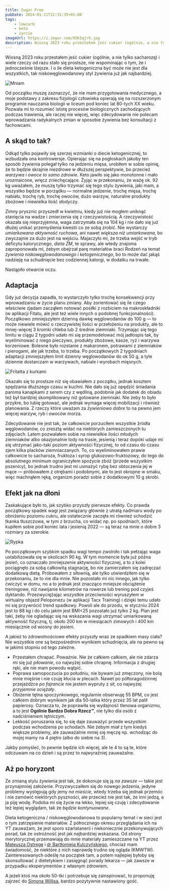 ```yaml
---
title: Sugar Free
pubDate: 2024-01-11T12:31:35+01:00
tags:
    - lowcarb
    - keto
    - żarcie
imageUrl: https://i.imgur.com/95KIqjrh.jpg
description: Wiosną 2023 roku przestałem jeść cukier (ogólnie, a nie tylko sacharozę) i wiele rzeczy od razu stało się prostsze, nie wspominając o tym, że i jednocześnie lżejsze. I o ile dieta ketogeniczna być może nie jest dla wszystkich, tak niskowęglowodanowy styl żywienia już jak najbardziej.
---
```


Wiosną 2023 roku przestałem jeść cukier (ogólnie, a nie tylko sacharozę) i wiele rzeczy od razu stało się prostsze, nie wspominając o tym, że i jednocześnie lżejsze. I o ile dieta ketogeniczna być może nie jest dla wszystkich, tak niskowęglowodanowy styl żywienia już jak najbardziej.

![Mniam](https://i.imgur.com/95KIqjrh.jpg)

Od początku muszę zaznaczyć, że nie mam przygotowania medycznego, a moje podstawy z zakresu fizjologii człowieka opierają się na rozszerzonym programie nauczania biologii w liceum pod koniec lat 80-tych XX wieku. Pozwala mi to rozumieć istotę procesów biologicznych zachodzących podczas trawienia, ale raczej nie więcej, więc zdecydowanie nie polecam wprowadzania radykalnych zmian w sposobie żywienia bez konsultacji z fachowcami.

## A skąd to tak?

Odkąd tylko pojawiły się szerzej wzmianki o diecie ketogenicznej, to wzbudzała ona kontrowersje. Opierając się na pogłoskach jakoby ten sposób żywienia polegał tylko na jedzeniu mięsa, urobiłem w sobie opinię, że to będzie skrajnie niezdrowe w dłuższej perspektywie, bo przecież _warzywa i owoce to samo zdrowie_. Keto jawiło się jako monotonne i mało urozmaicone, wręcz zniechęcające. Żyjąc w przekonaniu, że ważę ok. 92 kg uważałem, że muszę tylko trzymać się tego stylu żywienia, jaki mam, a wszystko będzie w porządku &mdash; normalne jedzenie, trochę mięsa, trochę nabiału, trochę ryb, trochę owoców, dużo warzyw, naturalne produkty zbożowe i niewielka ilość słodyczy.

Zimny prysznic przyszedł w kwietniu, kiedy już nie mogłem uniknąć stanięcia na wadze i zmierzenia się z rzeczywistością. A rzeczywistość okazała się nieprzyjemna, waga zatrzymała się na 104 kg i nie dało się już dłużej unikać przemyślenia kwestii co ze sobą zrobić. Nie wystarczy _umiarkowana aktywność ruchowa_, ani nawet _większa niż umiarkowana_, bo zwyczajnie za dużo jest na wejściu. Majaczyło mi, że trzeba wejść w tryb deficytu kalorycznego, _dieta ŻM_, te sprawy, ale wtedy znajoma zaproponowała mi, żebym obejrzał parę materiałów braci Rodzeń na temat _żywienia niskowęglowodanowego i ketogenicznego_, bo to może dać jakąś nadzieję na schudnięcie bez codziennej katorgi, w dodatku na trwałe.

Nastąpiło otwarcie oczu.

## Adaptacja

Gdy już decyzja zapadła, to wystarczyło tylko trochę konsekwencji przy wprowadzaniu w życie planu zmiany. Aby zorientować się ile czego właściwie zjadam zacząłem notować posiłki z rozbiciem na makroskładniki (w aplikacji Fitatu, ale jest też wiele innych o podobnej funkcjonalności). Początkowo zmniejszyłem dzienną dawkę węglowodanów do 100 g &mdash; to może niewiele mówić o rzeczywistej ilości w przełożeniu na produkty, ale to mniej-więcej 3 kromki chleba lub 2 średnie ziemniaki. Trzymając się tego limitu w ciągu 2 tygodni udało mi się przemodelować mój jadłospis tak, by wyeliminować z niego pieczywo, produkty zbożowe, kasze, ryż i warzywa korzeniowe. Bolesne było rozstanie z makaronem, potrawami z ziemniaków i pierogami, ale jak trzeba, to trzeba. Po początkowych 2 tygodniach adaptacji zmniejszyłem limit dzienny węglowodanów do ok 50 g, a tyle dziennie dostarczam w warzywach, nabiale i wyrobach mięsnych.

![Fritatta z kurkami](https://i.imgur.com/KyXjUFvh.jpg)

Okazało się to prostsze niż się obawiałem z początku, jednak kosztem spędzania dłuższego czasu w kuchni. Nie dało się już opędzić śniadania paroma kanapkami z serem czy z wędliną, podobnie jak dodatek do obiadu też był bardziej skomplikowany niż gotowane ziemniaki. Nie żeby to było przykre, bo lubię gotować, ale jednak wymaga więcej mobilizacji i również planowania. Z rzeczy które uważam za _żywieniowo dobre_ to na pewno jem więcej warzyw, ryb i owoców morza.

Zdecydowanie nie jest tak, że całkowicie porzuciłem wszystkie źródła węglowodanów, co zresztą widać na niektórych zamieszczonych tu zdjęciach. Latem pozwalałem sobie na niewielkie ilości młodych ziemniaków albo okazjonalnie lody na trasie, jesienią i teraz dopóki udaje mi się utrzymać jako-taki poziom aktywności fizycznej, to od czasu do czasu zjem kilka placków ziemniaczanych. To, co wyeliminowałem prawie całkowicie to sacharoza, fruktoza i syrop glukozowo-fruktozowy, do tego do absolutnego minimum ograniczyłem spożycie zbóż (przede wszystkim pszenicy), bo jednak trudno jest mi usmażyć rybę bez obtoczenia jej w mące &mdash; próbowałem z otrębami i podobnymi, ale to jest okropne w smaku, więc machnąłem ręką, organizm poradzi sobie z dodatkowymi 10 g skrobi.

## Efekt jak na dłoni

Zaskakujące było to, jak szybko przyszły pierwsze efekty. Co prawda początkowy spadek wagi jest związany głównie z utratą nadmiaru wody po obniżeniu poziomu cukru, ale ostatecznie zaczęła mi również schodzić tkanka tłuszczowa, w tym z brzucha, co widać np. po spodniach, które kupiłem sobie pod koniec lata i jesienią 2022 &mdash; są teraz na mnie o dobre 3 rozmiary za szerokie.

![Rypka](https://i.imgur.com/UR8RDRCh.jpg)

Po początkowym szybkim spadku wagi tempo zwolniło i tak pełzając waga ustabilizowała się w okolicach 90 kg. W tym momencie była już późna jesień, co oznaczało zmniejszenie aktywności fizycznej, a to z kolei pociągnęło za sobą całkowitą stagnację, bo nie zamierzałem się zadręczać dodatkową dietą. Próbowałem z siłownią, ale tylko utwierdziłem się w przekonaniu, że to nie dla mnie. Nie pozostało mi nic innego, jak tylko ćwiczyć w domu, no a to jednak jest znacząco mniejsze obciążenie treningowe, niż nawijanie kilometrów na rowerze lub trening pod czyjeś dyktando. Przezwyciężając wszystkie przeciwności wyruszyłem w wirtualny objazd Peloponezu (w aplikacji Tacx Training) i dzięki temu udało mi się przywrócić trend spadkowy. Powoli ale do przodu, w styczniu 2024 jest to 88 kg i do celu jakim jest BMI&lt;25 pozostało już tylko 2 kg. Plan jest taki, żeby nie ogladając się na wskazania wagi utrzymać umiarkowaną aktywność fizyczną, tj. około 200 km w miesiącach zimowych i 400 km miesiącznie od wiosny do jesieni.

A jakież to zdrowotnościowe efekty przyszły wraz ze spadkiem masy ciała? Nie wszystkie one są bezpośrednim wynikiem schudnięcia, ale na pewno są w jakimś stopniu od tego zależne.

-   Przestałem chrapać. Poważnie. Nie że całkiem całkiem, ale nie zdarza mi się już _piłowanie_, co najwyżej sobie chrapnę. Informacja z drugiej ręki, ale nie mam powodu wątpić.
-   Poprawa samopoczucia po południu, nie bywam już zmęczony, nie bolą mnie mięśnie i nie czuję kłucia w plecach. Nawet po półtoragodzinnej przejażdżce _po fajrancie_ nie jestem wypruty z sił, co najwyżej _przyjemnie ociężały_.
-   Obiżenie tętna spoczynkowego, regularnie obserwuję 55 BPM, co jest całkiem dobrym wynikiem jak dla 50-latka który przez 35 lat palił papierosy. Oznacza to, że poprawiła się wydajność tlenowa organizmu, a to jest **Ogólnie Bardzo Dobra Rzecz&trade;**, nie tylko dla osób z nadciśnieniem tętniczym.
-   Lekkość poruszania się, to się daje zauważyć przede wszystkim podczas wchodzenia po schodach. Nie żebym miał z tym kiedyś większe problemy, ale zauważalnie mniej się męczę np. wchodząc do mojej mamy na 4 piętro (albo do siebie na 3).

Jakby pomyśleć, to pewnie będzie ich więcej, ale te 4 to są te, które odczuwam na co dzień i są przez to najwyraźniej zauważalne.

## Aż po horyzont

Ze zmianą stylu żywienia jest tak, że dokonuje się ją _na zawsze_ &mdash; takie jest przynajmniej założenie. Przyzwyczaiłem się do nowego jedzenia, jedyne problemy występują gdy jemy _na mieście_, wtedy trzeba się jednak przemóc i nie zamówić niektórych pyszności, ale przecież nie jest tak, że inni jedzą, a ja piję wodę. Podoba mi się życie na lekko, lepiej się czuję i zdecydowanie też lepiej wyglądam, tak że _będzie kontynuowane_.

Dieta ketogeniczna / niskowęglowodanowa to popularny temat i w sieci jest o tym zatrzęsienie materiałów. Z półrocznego okresu przeglądania ich na YT zauważam, że jest sporo szarlatanerii i niekoniecznie przekonywujących porad, tak że ostrożność jest jak najbardziej wskazana. Od strony merytorycznej przemawiają do mnie materiały zamieszczane na YT przez [Mateusza Ostręgę](https://www.youtube.com/@MateuszOstrega) i [dr Bartłomieja Kulczyńskiego](https://www.youtube.com/@drbartekpl), chociaż mam świadomość, że niektóre z nich naprawdę trudno się ogląda (KMWTW). Zainteresowanych odeślę na początek tam, a potem najlepiej byłoby się skonsultować z dietetykiem i zasięgnąć porady lekarza &mdash; jak zawsze w przypadku eksperymentów z własnym zdrowiem.

A jeżeli ktoś ma około 50-tki i potrzebuje się zainspirować, to proponuję zajrzeć do [Simona Willisa](https://www.youtube.com/@alwaysanotheradventure), bardzo pozytywnie nastawiony gość.
